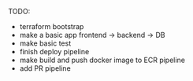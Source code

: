 TODO:
- terraform bootstrap
- make a basic app frontend -> backend -> DB
- make basic test
- finish deploy pipeline
- make build and push docker image to ECR pipeline
- add PR pipeline
